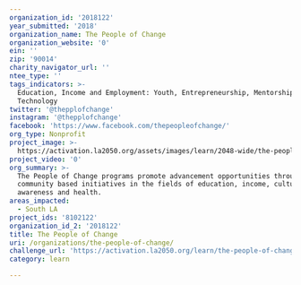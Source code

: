 ```yaml
---
organization_id: '2018122'
year_submitted: '2018'
organization_name: The People of Change
organization_website: '0'
ein: ''
zip: '90014'
charity_navigator_url: ''
ntee_type: ''
tags_indicators: >-
  Education, Income and Employment: Youth, Entrepreneurship, Mentorship, STEM,
  Technology
twitter: '@thepplofchange'
instagram: '@thepplofchange'
facebook: 'https://www.facebook.com/thepeopleofchange/'
org_type: Nonprofit
project_image: >-
  https://activation.la2050.org/assets/images/learn/2048-wide/the-people-of-change.jpg
project_video: '0'
org_summary: >-
  The People of Change programs promote advancement opportunities through
  community based initiatives in the fields of education, income, cultural
  awareness and health.
areas_impacted:
  - South LA
project_ids: '8102122'
organization_id_2: '2018122'
title: The People of Change
uri: /organizations/the-people-of-change/
challenge_url: 'https://activation.la2050.org/learn/the-people-of-change/'
category: learn

---
```

